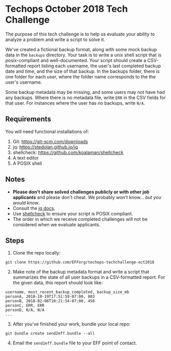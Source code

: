 # Techops October 2018 Tech Challenge

The purpose of this tech challenge is to help us evaluate your ability to analyze a problem and write a script to solve it.

We've created a fictional backup format, along with some mock backup data in the `backups` directory. Your task is to write a unix shell script that is posix-compliant and well-documented. Your script should create a CSV-formatted report listing each username, the user's last completed backup date and time, and the size of that backup. In the backups folder, there is one folder for each user, where the folder name corresponds to the the user's username.

Some backup metadata may be missing, and some users may not have had any backups. Where there is no metadata file, write `ERR` in the CSV fields for that user. For instances where the user has no backups, write `N/A`.

## Requirements

You will need functional installations of:

1. Git: https://git-scm.com/downloads
2. jq: https://stedolan.github.io/jq
3. shellcheck: https://github.com/koalaman/shellcheck
3. A text editor
4. A POSIX shell

## Notes

* **Please don't share solved challenges publicly or with other job applicants** and please don't cheat. We probably won't know... *but you would know*.
* Consult the [jq docs](https://stedolan.github.io/jq/manual/).
* Use [shellcheck](https://www.shellcheck.net/) to ensure your script is POSIX compliant.
* The order in which we receive completed challenges will not be considered when we evaluate applicants.

## Steps

1. Clone the repo locally:

```
git clone https://github.com/EFForg/techops-techchallenge-oct2018
```

2. Make note of the backup metadata format and write a script that summarizes the state of all user backups in a CSV-formatted report. For the given data, this report should look like:

```
username, most_recent_backup_completed, backup_size_mb
personA, 2018-10-19T17:51:59-07:00, 803
personB, 2018-02-06T10:21:54-07:00, 450
personC, ERR, ERR
personD, N/A, N/A
...
```

3. After you've finished your work, bundle your local repo:

```
git bundle create send2eff.bundle --all
```

4. Email the `send2eff.bundle` file to your EFF point of contact.
